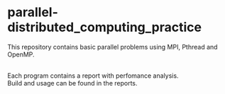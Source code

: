 # parallel-distributed_computing_practice

This repository contains basic parallel problems using MPI, Pthread and OpenMP.<br /><br />

Each program contains a report with perfomance analysis.<br />
Build and usage can be found in the reports.
